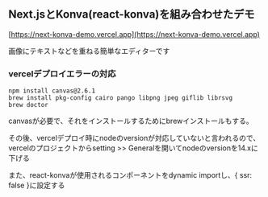 ## Next.jsとKonva(react-konva)を組み合わせたデモ

[https://next-konva-demo.vercel.app](https://next-konva-demo.vercel.app)

画像にテキストなどを重ねる簡単なエディターです

### vercelデプロイエラーの対応
```
npm install canvas@2.6.1
brew install pkg-config cairo pango libpng jpeg giflib librsvg
brew doctor
```

canvasが必要で、それをインストールするためにbrewインストールもする。

その後、vercelデプロイ時にnodeのversionが対応していないと言われるので、vercelのプロジェクトからsetting >> Generalを開いてnodeのversionを14.xに下げる

また、react-konvaが使用されるコンポーネントをdynamic importし、{ ssr: false }に設定する
